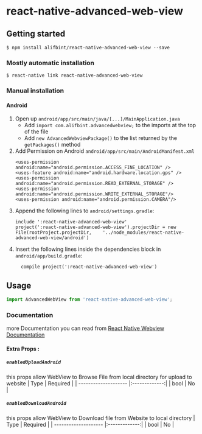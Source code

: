 # react-native-advanced-web-view
## Getting started

`$ npm install alifbint/react-native-advanced-web-view --save`

### Mostly automatic installation

`$ react-native link react-native-advanced-web-view`

### Manual installation


#### Android

1. Open up `android/app/src/main/java/[...]/MainApplication.java`
    - Add `import com.alifbint.advancedwebview;` to the imports at the top of the file
    - Add `new AdvancedWebviewPackage()` to the list returned by the `getPackages()` method
2. Add Permission on Android `android/app/src/main/AndroidManifest.xml`
    ```
    <uses-permission android:name="android.permission.ACCESS_FINE_LOCATION" />
    <uses-feature android:name="android.hardware.location.gps" />
    <uses-permission android:name="android.permission.READ_EXTERNAL_STORAGE" />
    <uses-permission android:name="android.permission.WRITE_EXTERNAL_STORAGE"/>
    <uses-permission android:name="android.permission.CAMERA"/>
    ```
3. Append the following lines to `android/settings.gradle`:
  	```
  	include ':react-native-advanced-web-view'
  	project(':react-native-advanced-web-view').projectDir = new File(rootProject.projectDir, 	'../node_modules/react-native-advanced-web-view/android')
  	```
4. Insert the following lines inside the dependencies block in `android/app/build.gradle`:
  	```
      compile project(':react-native-advanced-web-view')
  	```


## Usage
```javascript
import AdvancedWebView from 'react-native-advanced-web-view';
```
  
### Documentation
more Documentation you can read from [React Native Webview Documentation](https://facebook.github.io/react-native/docs/webview.html)
#### Extra Props :
##### `enabledUploadAndroid`
this props allow WebView to Browse File from local directory for upload to website
| Type                 | Required      |
| -------------------- |:-------------:|
| bool                 | No            |
##### `enabledDownloadAndroid`
this props allow WebView to Download file from Website to local directory
| Type                 | Required      |
| -------------------- |:-------------:|
| bool                 | No            |